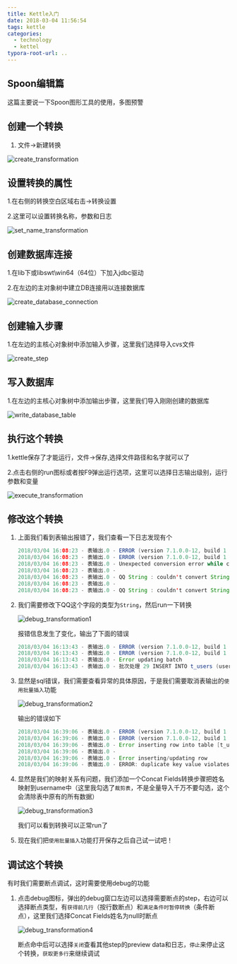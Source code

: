 ```yaml
---
title: Kettle入门
date: 2018-03-04 11:56:54
tags: kettle
categories:
  - technology
  - kettel
typora-root-url: ..
---
```

## Spoon编辑篇

这篇主要说一下Spoon图形工具的使用，多图预警

<!--more-->
## 创建一个转换

1. 文件->新建转换

![create_transformation](/images/create_transformation.gif)

设置转换的属性
---

1.在右侧的转换空白区域右击->转换设置

2.这里可以设置转换名称，参数和日志

![set_name_transformation](/images/set_name_transformation.gif)

## 创建数据库连接

1.在lib下或libswt\win64（64位）下加入jdbc驱动

2.在左边的主对象树中建立DB连接用以连接数据库

![create_database_connection](/images/create_database_connection.gif)

创建输入步骤
---

1.在左边的主核心对象树中添加输入步骤，这里我们选择导入cvs文件

![create_step](/images/create_step.gif)

## 写入数据库

1.在左边的主核心对象树中添加输出步骤，这里我们导入刚刚创建的数据库

![write_database_table](/images/write_database_table.gif)

## 执行这个转换

1.kettle保存了才能运行，文件->保存,选择文件路径和名字就可以了

2.点击右侧的run图标或者按F9弹出运行选项，这里可以选择日志输出级别，运行参数和变量

![execute_transformation](/images/execute_transformation.gif)

## 修改这个转换

1. 上面我们看到表输出报错了，我们查看一下日志发现有个

    ```java
    2018/03/04 16:08:23 - 表输出.0 - ERROR (version 7.1.0.0-12, build 1 from 2017-05-16 17.18.02 by buildguy) : Because of an error, this step can't continue:
    2018/03/04 16:08:23 - 表输出.0 - ERROR (version 7.1.0.0-12, build 1 from 2017-05-16 17.18.02 by buildguy) : org.pentaho.di.core.exception.KettleValueException: 
    2018/03/04 16:08:23 - 表输出.0 - Unexpected conversion error while converting value [QQ String] to an Integer
    2018/03/04 16:08:23 - 表输出.0 - 
    2018/03/04 16:08:23 - 表输出.0 - QQ String : couldn't convert String to Integer
    2018/03/04 16:08:23 - 表输出.0 - 
    2018/03/04 16:08:23 - 表输出.0 - QQ String : couldn't convert String to number : non-numeric character found at position 1 for value [小鱼呼叫转移]
    ```

2. 我们需要修改下QQ这个字段的类型为`String`，然后run一下转换

   ![debug_transformation1](/images/debug_transformation1.gif)

   报错信息发生了变化，输出了下面的错误

   ```java
   2018/03/04 16:13:43 - 表输出.0 - ERROR (version 7.1.0.0-12, build 1 from 2017-05-16 17.18.02 by buildguy) : Unexpected batch update error committing the database connection.
   2018/03/04 16:13:43 - 表输出.0 - ERROR (version 7.1.0.0-12, build 1 from 2017-05-16 17.18.02 by buildguy) : org.pentaho.di.core.exception.KettleDatabaseBatchException: 
   2018/03/04 16:13:43 - 表输出.0 - Error updating batch
   2018/03/04 16:13:43 - 表输出.0 - 批次处理 29 INSERT INTO t_users (username, screen_name, email, home_url, group_name) VALUES ( '何',  NULL,  '942156265',  NULL,  NULL) 被中止，呼叫 getNextException 以取得原因。

   ```

3. 显然是sql错误，我们需要查看异常的具体原因，于是我们需要取消表输出的`使用批量插入`功能

   ![debug_transformation2](/images/debug_transformation2.gif)

   输出的错误如下

   ```java
   2018/03/04 16:39:06 - 表输出.0 - ERROR (version 7.1.0.0-12, build 1 from 2017-05-16 17.18.02 by buildguy) : Because of an error, this step can't continue:
   2018/03/04 16:39:06 - 表输出.0 - ERROR (version 7.1.0.0-12, build 1 from 2017-05-16 17.18.02 by buildguy) : org.pentaho.di.core.exception.KettleException: 
   2018/03/04 16:39:06 - 表输出.0 - Error inserting row into table [t_users] with values: [张], [三], [null], [null], [null], [988888888], [null], [null], [null], [null], [null], [null], [null], [null], [null], [null], [null], [null], [	17655555555], [null], [null], [	13558888888], [null], [null], [null], [null], [null], [null], [null]
   2018/03/04 16:39:06 - 表输出.0 - 
   2018/03/04 16:39:06 - 表输出.0 - Error inserting/updating row
   2018/03/04 16:39:06 - 表输出.0 - ERROR: duplicate key value violates unique constraint "users_name_unique"  详细：Key (username)=(何) already exists.
   ```

4. 显然是我们的映射关系有问题，我们添加一个Concat Fields转换步骤把姓名映射到username中（这里我勾选了`裁剪表`，不是全量导入千万不要勾选，这个会清除表中原有的所有数据）

   ![debug_transformation3](/images/debug_transformation3.gif)

   我们可以看到转换可以正常run了

5. 现在我们把`使用批量插入`功能打开保存之后自己试一试吧！

## 调试这个转换

有时我们需要断点调试，这时需要使用debug的功能

1. 点击debug图标，弹出的debug窗口左边可以选择需要断点的step，右边可以选择断点类型，有`获得前几行`（按行数断点）和`满足条件时暂停转换`（条件断点），这里我们选择Concat Fields姓名为null时断点

   ![debug_transformation4](/images/debug_transformation4.gif)

   断点命中后可以选择`关闭`查看其他step的preview data和日志，`停止`来停止这个转换，`获取更多行`来继续调试

